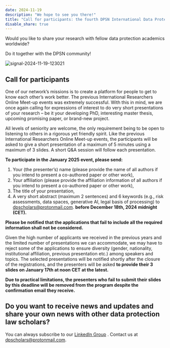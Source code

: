 ```yaml
---
date: 2024-11-19
description: "We hope to see you there!"
title: "Call for participants: the fourth DPSN International Data Protection Day work-in-progress online event will take place on January 23th, 2025"
disable_share: true
---
```


Would you like to share your research with fellow data protection academics worldwide? 

Do it together with the DPSN community!

![signal-2024-11-19-123021](https://github.com/user-attachments/assets/a18ed8d3-8abb-4e87-a0f5-e1102c50d070)



## **Call for participants** ##

One of our network’s missions is to create a platform for people to get to know each other’s work better. 
The previous International Researchers Online Meet-up events was extremely successful. With this in mind, 
we are once again calling for expressions of interest to do very short presentations of your research – be it your developing PhD, 
interesting master thesis, upcoming promising paper, or brand-new project. 

All levels of seniority are welcome, 
the only requirement being to be open to listening to others in a rigorous yet friendly spirit.
Like the previous International Researchers Online Meet-up events, the participants will be asked to give a short presentation of a maximum of 5 minutes using a maximum of 3 slides. 
A short Q&A session will follow each presentation. 

**To participate in the January 2025 event, please send:**

1.	Your (the presenter’s) name (please provide the name of all authors if you intend to present a co-authored paper or other work),
2.	Your affiliation (please provide the affiliation information of all authors if you intend to present a co-authored paper or other work), 
3.	The title of your presentation, 
4.	A very short abstract (maximum 2 sentences) and 6 keywords (e.g., risk assessments, data spaces, generative AI, legal basis of processing)
to dpscholars@protonmail.com. **before December 18th, 2024 midnight (CET).**

**Please be notified that the applications that fail to include all the required information shall not be considered.**

Given the high number of applicants we received in the previous years and the limited number of presentations we can accommodate, 
we may have to reject some of the applications to ensure diversity (gender, nationality, institutional affiliation, previous presentation etc.) among speakers and topics.
The selected presentations will be notified shortly after the closure of the registrations, 
and the presenters will be asked **to provide their 3 slides on January 17th at noon CET at the latest.** 

**Due to practical limitations, the presenters who fail to submit their slides by this deadline will be removed from the program despite the confirmation email they receive.**

## Do you want to receive news and updates and share your own news with other data protection law scholars? ##
You can always subscribe to our [LinkedIn Group](https://www.linkedin.com/groups/12734731/) . Contact us at dpscholars@protonmail.com.




